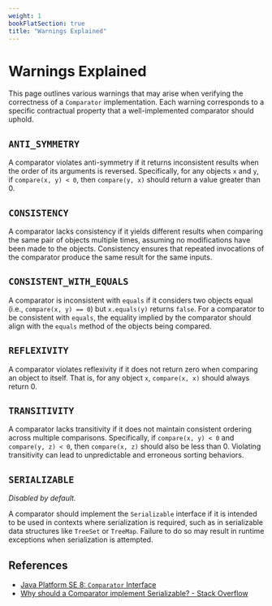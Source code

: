 ```yaml
---
weight: 1
bookFlatSection: true
title: "Warnings Explained"
---
```


# Warnings Explained

This page outlines various warnings that may arise when verifying
the correctness of a `Comparator` implementation. Each warning
corresponds to a specific contractual property that a well-implemented
comparator should uphold.

## `ANTI_SYMMETRY`

A comparator violates anti-symmetry if it returns inconsistent results
when the order of its arguments is reversed. Specifically, for any
objects `x` and `y`, if `compare(x, y) < 0`, then `compare(y, x)` should
return a value greater than 0.

## `CONSISTENCY`

A comparator lacks consistency if it yields different results when
comparing the same pair of objects multiple times, assuming no
modifications have been made to the objects. Consistency ensures that
repeated invocations of the comparator produce the same result for the
same inputs.

## `CONSISTENT_WITH_EQUALS`

A comparator is inconsistent with `equals` if it considers two objects
equal (i.e., `compare(x, y) == 0`) but `x.equals(y)` returns `false`.
For a comparator to be consistent with `equals`, the equality implied by
the comparator should align with the `equals` method of the objects
being compared.

## `REFLEXIVITY`

A comparator violates reflexivity if it does not return zero when
comparing an object to itself. That is, for any object `x`,
`compare(x, x)` should always return 0.

## `TRANSITIVITY`

A comparator lacks transitivity if it does not maintain consistent
ordering across multiple comparisons. Specifically, if
`compare(x, y) < 0` and `compare(y, z) < 0`, then `compare(x, z)` should
also be less than 0. Violating transitivity can lead to unpredictable
and erroneous sorting behaviors.

## `SERIALIZABLE`

_Disabled by default._

A comparator should implement the `Serializable` interface if it is
intended to be used in contexts where serialization is required, such as
in serializable data structures like `TreeSet` or `TreeMap`. Failure to
do so may result in runtime exceptions when serialization is attempted.

## References

- [Java Platform SE 8: `Comparator` Interface](https://docs.oracle.com/javase/8/docs/api/java/util/Comparator.html)
- [Why should a Comparator implement Serializable? - Stack Overflow](https://stackoverflow.com/questions/8642012/why-should-a-comparator-implement-serializable)

